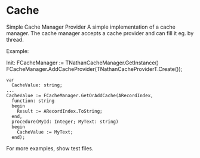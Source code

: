 # Cache
Simple Cache Manager Provider
A simple implementation of a cache manager. The cache manager accepts a cache provider and can fill it eg. by thread.

Example:

Init:
FCacheManager := TNathanCacheManager<string>.GetInstance()
FCacheManager.AddCacheProvider(TNathanCacheProviderT<string>.Create());

```delphi
var
  CacheValue: string;
...
CacheValue := FCacheManager.GetOrAddCache(ARecordIndex,
  function: string
  begin
    Result := ARecordIndex.ToString;
  end,
  procedure(MyId: Integer; MyText: string)
  begin
    CacheValue := MyText;
  end);
```
For more examples, show test files.
